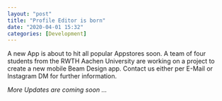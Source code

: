 ```yaml
---
layout: "post"
title: "Profile Editor is born"
date: "2020-04-01 15:32"
categories: [Development]
---
```

A new App is about to hit all popular Appstores soon. A team of four students from the RWTH Aachen University are working on a project to create a new mobile Beam Design app. Contact us either per E-Mail or Instagram DM for further information.

*More Updates are coming soon ...*
